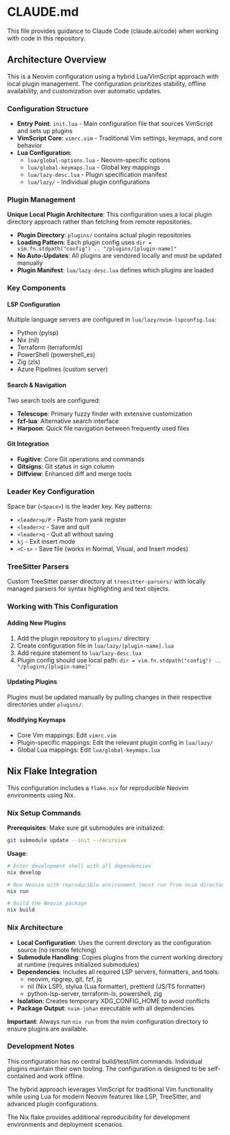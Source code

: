 # CLAUDE.md

This file provides guidance to Claude Code (claude.ai/code) when working with code in this repository.

## Architecture Overview

This is a Neovim configuration using a hybrid Lua/VimScript approach with local plugin management. The configuration prioritizes stability, offline availability, and customization over automatic updates.

### Configuration Structure

- **Entry Point**: `init.lua` - Main configuration file that sources VimScript and sets up plugins
- **VimScript Core**: `vimrc.vim` - Traditional Vim settings, keymaps, and core behavior
- **Lua Configuration**: 
  - `lua/global-options.lua` - Neovim-specific options
  - `lua/global-keymaps.lua` - Global key mappings
  - `lua/lazy-desc.lua` - Plugin specification manifest
  - `lua/lazy/` - Individual plugin configurations

### Plugin Management

**Unique Local Plugin Architecture**: This configuration uses a local plugin directory approach rather than fetching from remote repositories.

- **Plugin Directory**: `plugins/` contains actual plugin repositories
- **Loading Pattern**: Each plugin config uses `dir = vim.fn.stdpath("config") .. "/plugins/[plugin-name]"`
- **No Auto-Updates**: All plugins are vendored locally and must be updated manually
- **Plugin Manifest**: `lua/lazy-desc.lua` defines which plugins are loaded

### Key Components

#### LSP Configuration
Multiple language servers are configured in `lua/lazy/nvim-lspconfig.lua`:
- Python (pylsp)
- Nix (nil)
- Terraform (terraformls)
- PowerShell (powershell_es)
- Zig (zls)
- Azure Pipelines (custom server)

#### Search & Navigation
Two search tools are configured:
- **Telescope**: Primary fuzzy finder with extensive customization
- **fzf-lua**: Alternative search interface
- **Harpoon**: Quick file navigation between frequently used files

#### Git Integration
- **Fugitive**: Core Git operations and commands
- **Gitsigns**: Git status in sign column
- **Diffview**: Enhanced diff and merge tools

### Leader Key Configuration

Space bar (`<Space>`) is the leader key. Key patterns:
- `<leader>p/P` - Paste from yank register
- `<leader>z` - Save and quit
- `<leader>q` - Quit all without saving
- `kj` - Exit insert mode
- `<C-s>` - Save file (works in Normal, Visual, and Insert modes)

### TreeSitter Parsers

Custom TreeSitter parser directory at `treesitter-parsers/` with locally managed parsers for syntax highlighting and text objects.

### Working with This Configuration

#### Adding New Plugins
1. Add the plugin repository to `plugins/` directory
2. Create configuration file in `lua/lazy/[plugin-name].lua`
3. Add require statement to `lua/lazy-desc.lua`
4. Plugin config should use local path: `dir = vim.fn.stdpath("config") .. "/plugins/[plugin-name]"`

#### Updating Plugins
Plugins must be updated manually by pulling changes in their respective directories under `plugins/`.

#### Modifying Keymaps
- Core Vim mappings: Edit `vimrc.vim`
- Plugin-specific mappings: Edit the relevant plugin config in `lua/lazy/`
- Global Lua mappings: Edit `lua/global-keymaps.lua`

## Nix Flake Integration

This configuration includes a `flake.nix` for reproducible Neovim environments using Nix.

### Nix Setup Commands

**Prerequisites**: Make sure git submodules are initialized:
```bash
git submodule update --init --recursive
```

**Usage**:
```bash
# Enter development shell with all dependencies
nix develop

# Run Neovim with reproducible environment (must run from nvim directory)
nix run

# Build the Neovim package
nix build
```

### Nix Architecture

- **Local Configuration**: Uses the current directory as the configuration source (no remote fetching)
- **Submodule Handling**: Copies plugins from the current working directory at runtime (requires initialized submodules)
- **Dependencies**: Includes all required LSP servers, formatters, and tools:
  - neovim, ripgrep, git, fzf, jq
  - nil (Nix LSP), stylua (Lua formatter), prettierd (JS/TS formatter)
  - python-lsp-server, terraform-ls, powershell, zig
- **Isolation**: Creates temporary XDG_CONFIG_HOME to avoid conflicts
- **Package Output**: `nvim-johan` executable with all dependencies

**Important**: Always run `nix run` from the nvim configuration directory to ensure plugins are available.

### Development Notes

This configuration has no central build/test/lint commands. Individual plugins maintain their own tooling. The configuration is designed to be self-contained and work offline.

The hybrid approach leverages VimScript for traditional Vim functionality while using Lua for modern Neovim features like LSP, TreeSitter, and advanced plugin configurations.

The Nix flake provides additional reproducibility for development environments and deployment scenarios.